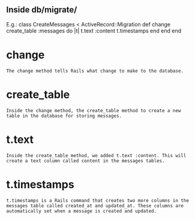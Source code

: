 ## Inside db/migrate/

E.g.:
  class CreateMessages < ActiveRecord::Migration
    def change
      create_table :messages do |t|
  			t.text :content
        t.timestamps
      end
    end
  end

  # change
    The change method tells Rails what change to make to the database.

  # create_table
    Inside the change method, the create_table method to create a new table in the database for storing messages.

  # t.text
    Inside the create_table method, we added t.text :content. This will create a text column called content in the messages tables.

  # t.timestamps
    t.timestamps is a Rails command that creates two more columns in the messages table called created_at and updated_at. These columns are automatically set when a message is created and updated.
